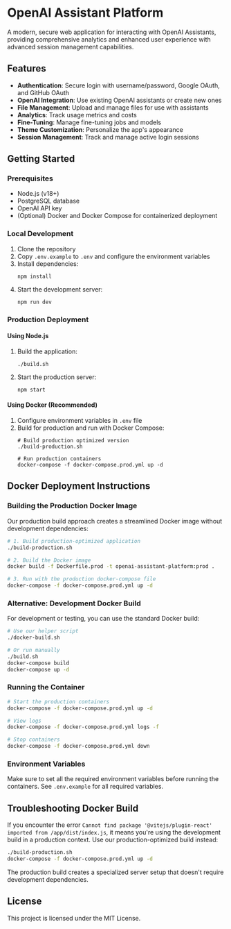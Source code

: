 # OpenAI Assistant Platform

A modern, secure web application for interacting with OpenAI Assistants, providing comprehensive analytics and enhanced user experience with advanced session management capabilities.

## Features

- **Authentication**: Secure login with username/password, Google OAuth, and GitHub OAuth
- **OpenAI Integration**: Use existing OpenAI assistants or create new ones
- **File Management**: Upload and manage files for use with assistants
- **Analytics**: Track usage metrics and costs
- **Fine-Tuning**: Manage fine-tuning jobs and models
- **Theme Customization**: Personalize the app's appearance
- **Session Management**: Track and manage active login sessions

## Getting Started

### Prerequisites

- Node.js (v18+)
- PostgreSQL database
- OpenAI API key
- (Optional) Docker and Docker Compose for containerized deployment

### Local Development

1. Clone the repository
2. Copy `.env.example` to `.env` and configure the environment variables
3. Install dependencies:
   ```
   npm install
   ```
4. Start the development server:
   ```
   npm run dev
   ```

### Production Deployment

#### Using Node.js

1. Build the application:
   ```
   ./build.sh
   ```
2. Start the production server:
   ```
   npm start
   ```

#### Using Docker (Recommended)

1. Configure environment variables in `.env` file
2. Build for production and run with Docker Compose:
   ```
   # Build production optimized version
   ./build-production.sh
   
   # Run production containers
   docker-compose -f docker-compose.prod.yml up -d
   ```

## Docker Deployment Instructions

### Building the Production Docker Image

Our production build approach creates a streamlined Docker image without development dependencies:

```bash
# 1. Build production-optimized application
./build-production.sh

# 2. Build the Docker image
docker build -f Dockerfile.prod -t openai-assistant-platform:prod .

# 3. Run with the production docker-compose file
docker-compose -f docker-compose.prod.yml up -d
```

### Alternative: Development Docker Build

For development or testing, you can use the standard Docker build:

```bash
# Use our helper script
./docker-build.sh

# Or run manually
./build.sh
docker-compose build
docker-compose up -d
```

### Running the Container

```bash
# Start the production containers
docker-compose -f docker-compose.prod.yml up -d

# View logs
docker-compose -f docker-compose.prod.yml logs -f

# Stop containers
docker-compose -f docker-compose.prod.yml down
```

### Environment Variables

Make sure to set all the required environment variables before running the containers. See `.env.example` for all required variables.

## Troubleshooting Docker Build

If you encounter the error `Cannot find package '@vitejs/plugin-react' imported from /app/dist/index.js`, it means you're using the development build in a production context. Use our production-optimized build instead:

```bash
./build-production.sh
docker-compose -f docker-compose.prod.yml up -d
```

The production build creates a specialized server setup that doesn't require development dependencies.

## License

This project is licensed under the MIT License.